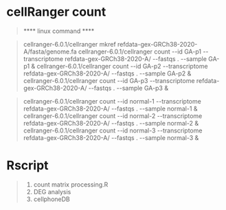 # cellRanger count

>  **** linux command ****

> cellranger-6.0.1/cellranger mkref refdata-gex-GRCh38-2020-A/fasta/genome.fa
> cellranger-6.0.1/cellranger count --id GA-p1 --transcriptome refdata-gex-GRCh38-2020-A/ --fastqs . --sample GA-p1 &
> cellranger-6.0.1/cellranger count --id GA-p2 --transcriptome refdata-gex-GRCh38-2020-A/ --fastqs . --sample GA-p2 &
> cellranger-6.0.1/cellranger count --id GA-p3 --transcriptome refdata-gex-GRCh38-2020-A/ --fastqs . --sample GA-p3 &

> cellranger-6.0.1/cellranger count --id normal-1 --transcriptome refdata-gex-GRCh38-2020-A/ --fastqs . --sample normal-1 &
> cellranger-6.0.1/cellranger count --id normal-2 --transcriptome refdata-gex-GRCh38-2020-A/ --fastqs . --sample normal-2 &
> cellranger-6.0.1/cellranger count --id normal-3 --transcriptome refdata-gex-GRCh38-2020-A/ --fastqs . --sample normal-3 &
>

# Rscript 

> 1. count matrix processing.R
> 2. DEG analysis
> 3. cellphoneDB
